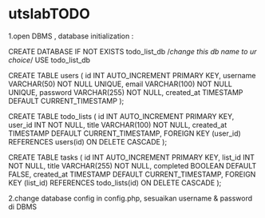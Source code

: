# utslabTODO
1.open DBMS , database initialization :

CREATE DATABASE IF NOT EXISTS todo_list_db /*change this db name to ur choice*/
USE todo_list_db

CREATE TABLE users (
    id INT AUTO_INCREMENT PRIMARY KEY,
    username VARCHAR(50) NOT NULL UNIQUE,
    email VARCHAR(100) NOT NULL UNIQUE,
    password VARCHAR(255) NOT NULL,
    created_at TIMESTAMP DEFAULT CURRENT_TIMESTAMP
);

CREATE TABLE todo_lists (
    id INT AUTO_INCREMENT PRIMARY KEY,
    user_id INT NOT NULL,
    title VARCHAR(100) NOT NULL,
    created_at TIMESTAMP DEFAULT CURRENT_TIMESTAMP,
    FOREIGN KEY (user_id) REFERENCES users(id) ON DELETE CASCADE
);

CREATE TABLE tasks (
    id INT AUTO_INCREMENT PRIMARY KEY,
    list_id INT NOT NULL,
    title VARCHAR(255) NOT NULL,
    completed BOOLEAN DEFAULT FALSE,
    created_at TIMESTAMP DEFAULT CURRENT_TIMESTAMP,
    FOREIGN KEY (list_id) REFERENCES todo_lists(id) ON DELETE CASCADE
);

2.change database config in config.php,
sesuaikan username & password di DBMS